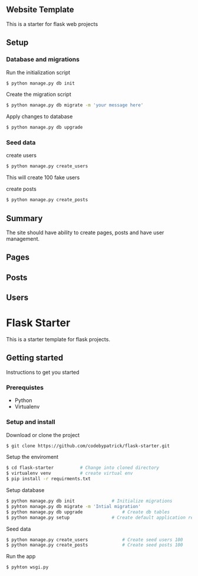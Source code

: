 ## Website Template
This is a starter for flask web projects

## Setup
### Database and migrations
Run the initialization script

```bash
$ python manage.py db init
```

Create the migration script

```bash 
$ python manage.py db migrate -m 'your message here'
```

Apply changes to database

```bash
$ python manage.py db upgrade
```

### Seed data

create users
```bash
$ python manage.py create_users
```
This will create 100 fake users

create posts
```bash
$ python manage.py create_posts
```

## Summary
The site should have ability to create pages, posts and have user management.

## Pages


## Posts

## Users

# Flask Starter
This is a starter template for flask projects.

## Getting started
Instructions to get you started

### Prerequistes
* Python
* Virtualenv

### Setup and install
Download or clone the project
```bash
$ git clone https://github.com/codebypatrick/flask-starter.git
```

Setup the enviroment
```bash
$ cd flask-starter			# Change into cloned directory
$ virtualenv venv			# create virtual env
$ pip install -r requirments.txt
```

Setup database
```bash
$ python manage.py db init				# Initialize migrations
$ pyhton manage.py db migrate -m 'Intial migration'
$ python manage.py db upgrade				# Create db tables
$ python manage.py setup				# Create default application records, should be changed in production
```

Seed data
```bash
$ python manage.py create_users				# Create seed users 100
$ python manage.py create_posts				# Create seed posts 100
```

Run the app
```bash
$ pyhton wsgi.py
```
